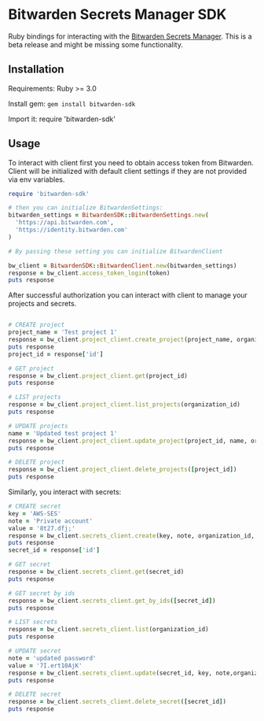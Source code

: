 # Bitwarden Secrets Manager SDK

Ruby bindings for interacting with the [Bitwarden Secrets Manager]. This is a beta release and might be missing some functionality.

## Installation

Requirements: Ruby >= 3.0

Install gem: `gem install bitwarden-sdk`

Import it: require 'bitwarden-sdk'


## Usage

To interact with client first you need to obtain access token from Bitwarden.
Client will be initialized with default client settings if they are not provided
via env variables.

```ruby
require 'bitwarden-sdk'

# then you can initialize BitwardenSettings:
bitwarden_settings = BitwardenSDK::BitwardenSettings.new(
  'https://api.bitwarden.com',
  'https://identity.bitwarden.com'
)

# By passing these setting you can initialize BitwardenClient

bw_client = BitwardenSDK::BitwardenClient.new(bitwarden_settings)
response = bw_client.access_token_login(token)
puts response
```

After successful authorization you can interact with client to manage your projects and secrets.
```ruby

# CREATE project
project_name = 'Test project 1'
response = bw_client.project_client.create_project(project_name, organization_id)
puts response
project_id = response['id']

# GET project
response = bw_client.project_client.get(project_id)
puts response

# LIST projects
response = bw_client.project_client.list_projects(organization_id)
puts response

# UPDATE projects
name = 'Updated test project 1'
response = bw_client.project_client.update_project(project_id, name, organization_id)
puts response

# DELETE project
response = bw_client.project_client.delete_projects([project_id])
puts response
```

Similarly, you interact with secrets:
```ruby
# CREATE secret
key = 'AWS-SES'
note = 'Private account'
value = '8t27.dfj;'
response = bw_client.secrets_client.create(key, note, organization_id, [project_id], value)
puts response
secret_id = response['id']

# GET secret
response = bw_client.secrets_client.get(secret_id)
puts response

# GET secret by ids
response = bw_client.secrets_client.get_by_ids([secret_id])
puts response

# LIST secrets
response = bw_client.secrets_client.list(organization_id)
puts response

# UPDATE secret
note = 'updated password'
value = '7I.ert10AjK'
response = bw_client.secrets_client.update(secret_id, key, note,organization_id, [project_id], value)
puts response

# DELETE secret
response = bw_client.secrets_client.delete_secret([secret_id])
puts response
```
[Bitwarden Secrets Manager]: https://bitwarden.com/products/secrets-manager/
